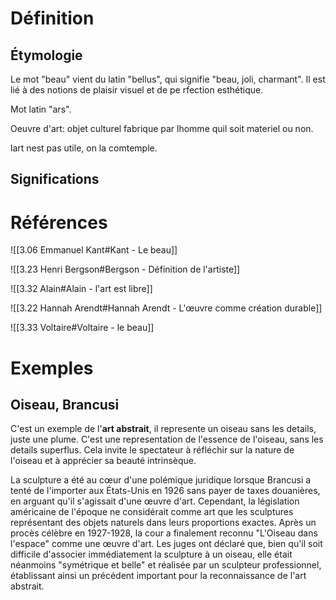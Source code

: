 # Définition

## Étymologie

Le mot "beau" vient du latin "bellus", qui signifie "beau, joli, charmant". Il est lié à des notions de plaisir visuel et de pe rfection esthétique.

Mot latin "ars".

Oeuvre d'art: objet culturel fabrique par lhomme quil soit materiel ou non.

lart nest pas utile, on la comtemple.

## Significations

# Références

![[3.06 Emmanuel Kant#Kant - Le beau]]

![[3.23 Henri Bergson#Bergson - Définition de l'artiste]]

![[3.32 Alain#Alain - l'art est libre]]

![[3.22 Hannah Arendt#Hannah Arendt - L'œuvre comme création durable]]

![[3.33 Voltaire#Voltaire - le beau]]

# Exemples

## Oiseau, Brancusi

C'est un exemple de l'**art abstrait**, il represente un oiseau sans les details, juste une plume. C'est une representation de l'essence de l'oiseau, sans les details superflus. Cela invite le spectateur à réfléchir sur la nature de l'oiseau et à apprécier sa beauté intrinsèque.

La sculpture a été au cœur d'une polémique juridique lorsque Brancusi a tenté de l'importer aux États-Unis en 1926 sans payer de taxes douanières, en arguant qu'il s'agissait d'une œuvre d'art. Cependant, la législation américaine de l'époque ne considérait comme art que les sculptures représentant des objets naturels dans leurs proportions exactes. Après un procès célèbre en 1927-1928, la cour a finalement reconnu "L'Oiseau dans l'espace" comme une œuvre d'art. Les juges ont déclaré que, bien qu'il soit difficile d'associer immédiatement la sculpture à un oiseau, elle était néanmoins "symétrique et belle" et réalisée par un sculpteur professionnel, établissant ainsi un précédent important pour la reconnaissance de l'art abstrait​.

